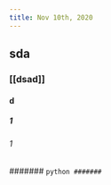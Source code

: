 ```yaml
---
title: Nov 10th, 2020
---
```


## sda
### [[dsad]]
#### d
##### 1
###### 1
####### ```python
####### ```
